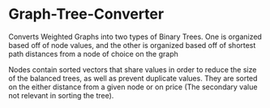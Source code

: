 # Graph-Tree-Converter
Converts Weighted Graphs into two types of Binary Trees. One is organized based off of node values, and the other is organized based off of shortest path distances from a node of choice on the graph

Nodes contain sorted vectors that share values in order to reduce the size of the balanced trees, as well as prevent duplicate values. They are sorted on the either distance from a given node or on price (The secondary value not relevant in sorting the tree).
